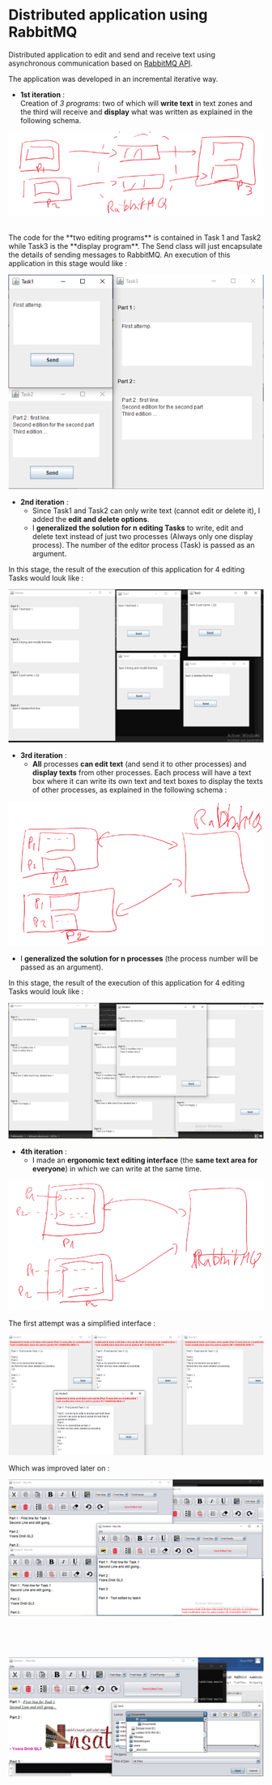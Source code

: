 # Distributed application using RabbitMQ
Distributed application to edit and send and receive text using asynchronous communication based on [RabbitMQ API](https://www.rabbitmq.com/).

The application was developed in an incremental iterative way.

- **1st iteration** : <br>
Creation of *3 programs*: two of which will **write text** in text zones and the third will receive and **display** what was written as explained in the following schema.

![Functionalities for the first iteration](/_1st_iteration/functionalities.png)

<br>
The code for the **two editing programs** is contained in Task 1 and Task2 while Task3 is the **display program**. The Send class will just encapsulate the details of sending messages to RabbitMQ. An execution of this application in this stage would like :

<p align="center">
   <img src="/_1st_iteration/execution_example.png" alt="Example of execution in the first iteration">
</p>

- **2nd iteration** : <br>
  - Since Task1 and Task2 can only write text (cannot edit or delete it), I added the **edit and delete options**.
  - I **generalized the solution for n editing Tasks** to write, edit and delete text instead of just two processes (Always only one display process). The number of the editor process (Task) is passed as an argument.

In this stage, the result of the execution of this application for 4 editing Tasks would louk like :
<p align="center">
   <img src="/_2nd_iteration/execution_example.png" alt="Example of execution in the second iteration">
</p>

- **3rd iteration** : <br>
  - **All** processes **can edit text** (and send it to other processes) and **display texts** from other processes. Each process will have a text box where it can write its own text and text boxes to display the texts of other processes, as explained in the following schema :

![Functionalities for the third iteration](/_3rd_iteration/functionalities.png)

  - I **generalized the solution for n processes** (the process number will be passed as an argument).

In this stage, the result of the execution of this application for 4 editing Tasks would louk like :
<p align="center">
   <img src="/_3rd_iteration/execution_example.png" alt="Example of execution in the third iteration">
</p>

- **4th iteration** : <br>
  - I made an **ergonomic text editing interface** (the **same text area for everyone**) in which we can write at the same time.

![Functionalities for the forth iteration](/_4th_iteration/functionalities.png)

The first attempt was a simplified interface :
<p align="center">
   <img src="/_4th_iteration/simple_gui/execution_example.png" alt="Example of execution in the forth iteration">
</p>

Which was improved later on :
<p align="center">
   <img src="/_4th_iteration/more_ergonomic_interface/exceution_example.png" alt="Example of execution in the forth iteration">
</p>

<br><br><br>

<p align="center">
   <img src="/_4th_iteration/more_ergonomic_interface/exceution_example_2.png" alt="Example of execution in the forth iteration">
</p>

